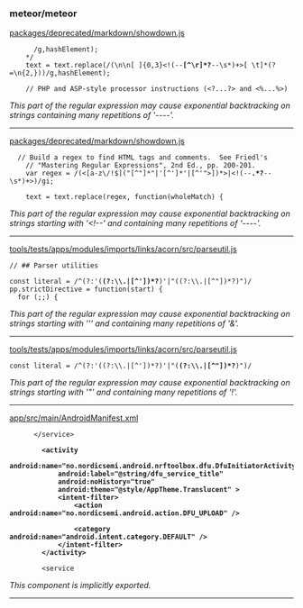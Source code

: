 ### meteor/meteor

[packages/deprecated/markdown/showdown.js](https://github.com/meteor/meteor/blob/53f3c4442d3542d3d2a012a854472a0d1bef9d12/packages/deprecated/markdown/showdown.js#L415-L415)

<pre><code class="javascript">		/g,hashElement);
	*/
	text = text.replace(/(\n\n[ ]{0,3}&lt;!(--<strong>[^\r]*?</strong>--\s*)+&gt;[ \t]*(?=\n{2,}))/g,hashElement);

	// PHP and ASP-style processor instructions (&lt;?...?&gt; and &lt;%...%&gt;)
</code></pre>

*This part of the regular expression may cause exponential backtracking on strings containing many repetitions of '----'.*

----------------------------------------

[packages/deprecated/markdown/showdown.js](https://github.com/meteor/meteor/blob/53f3c4442d3542d3d2a012a854472a0d1bef9d12/packages/deprecated/markdown/showdown.js#L523-L523)

<pre><code class="javascript">	// Build a regex to find HTML tags and comments.  See Friedl's
	// "Mastering Regular Expressions", 2nd Ed., pp. 200-201.
	var regex = /(&lt;[a-z\/!$]("[^"]*"|'[^']*'|[^'"&gt;])*&gt;|&lt;!(--<strong>.*?</strong>--\s*)+&gt;)/gi;

	text = text.replace(regex, function(wholeMatch) {
</code></pre>

*This part of the regular expression may cause exponential backtracking on strings starting with '<!--' and containing many repetitions of '----'.*

----------------------------------------

[tools/tests/apps/modules/imports/links/acorn/src/parseutil.js](https://github.com/meteor/meteor/blob/53f3c4442d3542d3d2a012a854472a0d1bef9d12/tools/tests/apps/modules/imports/links/acorn/src/parseutil.js#L9-L9)

<pre><code class="javascript">// ## Parser utilities

const literal = /^(?:'(<strong>(?:\\.|[^'])*?</strong>)'|"((?:\\.|[^"])*?)")/
pp.strictDirective = function(start) {
  for (;;) {
</code></pre>

*This part of the regular expression may cause exponential backtracking on strings starting with ''' and containing many repetitions of '\&'.*

----------------------------------------

[tools/tests/apps/modules/imports/links/acorn/src/parseutil.js](https://github.com/meteor/meteor/blob/53f3c4442d3542d3d2a012a854472a0d1bef9d12/tools/tests/apps/modules/imports/links/acorn/src/parseutil.js#L9-L9)

<pre><code class="javascript">const literal = /^(?:'((?:\\.|[^'])*?)'|"(<strong>(?:\\.|[^"])*?</strong>)")/</code></pre>

*This part of the regular expression may cause exponential backtracking on strings starting with '"' and containing many repetitions of '\!'.*

----------------------------------------

[app/src/main/AndroidManifest.xml](https://github.com/AlexRogalskiy/android-nrf-toolbox/blob/034cf3aa7d2a3a4145177de32546ca518a462a66/app/src/main/AndroidManifest.xml#L239-L249)

<pre><code class="javascript">		&lt;/service&gt;

		<strong>&lt;activity</strong>
<strong>			android:name="no.nordicsemi.android.nrftoolbox.dfu.DfuInitiatorActivity"</strong>
<strong>			android:label="@string/dfu_service_title"</strong>
<strong>			android:noHistory="true"</strong>
<strong>			android:theme="@style/AppTheme.Translucent" &gt;</strong>
<strong>			&lt;intent-filter&gt;</strong>
<strong>				&lt;action android:name="no.nordicsemi.android.action.DFU_UPLOAD" /&gt;</strong>
<strong></strong>
<strong>				&lt;category android:name="android.intent.category.DEFAULT" /&gt;</strong>
<strong>			&lt;/intent-filter&gt;</strong>
<strong>		&lt;/activity&gt;</strong>

		&lt;service
</code></pre>

*This component is implicitly exported.*

----------------------------------------
